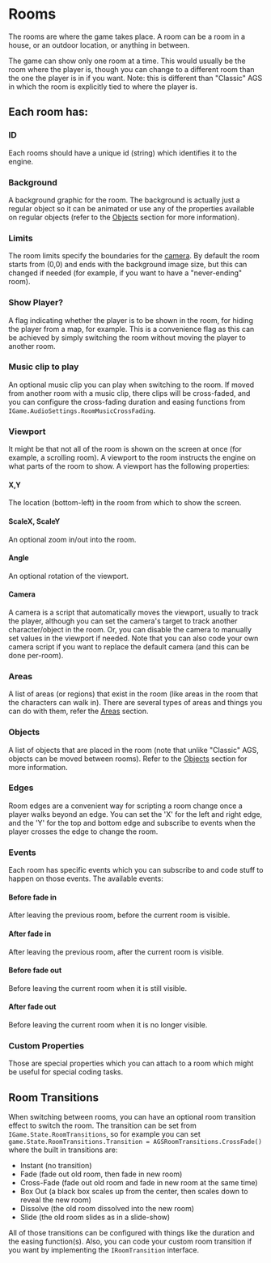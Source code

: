 # Rooms

The rooms are where the game takes place. A room can be a room in a house, or an outdoor location, or anything in between.

The game can show only one room at a time. This would usually be the room where the player is, though you can change to a different room than the one the player is in if you want. Note: this is different than "Classic" AGS in which the room is explicitly tied to where the player is.

## Each room has:

### ID

Each rooms should have a unique id (string) which identifies it to the engine.

### Background

A background graphic for the room. The background is actually just a regular object so it can be animated or use any of the properties available on regular objects (refer to the [Objects](objects.md) section for more information).

### Limits

The room limits specify the boundaries for the [camera](#Camera). By default the room starts from (0,0) and ends with the background image size, but this can changed if needed (for example, if you want to have a "never-ending" room).

### Show Player? 

A flag indicating whether the player is to be shown in the room, for hiding the player from a map, for example. This is a convenience flag as this can be achieved by simply switching the room without moving the player to another room.

### Music clip to play

An optional music clip you can play when switching to the room. If moved from another room with a music clip, there clips will be cross-faded, and you can configure the cross-fading duration and easing functions from `IGame.AudioSettings.RoomMusicCrossFading`.

### Viewport

It might be that not all of the room is shown on the screen at once (for example, a scrolling room). A viewport to the room instructs the engine on what parts of the room to show. A viewport has the following properties:
#### X,Y

The location (bottom-left) in the room from which to show the screen.

#### ScaleX, ScaleY

An optional zoom in/out into the room.

#### Angle

An optional rotation of the viewport.

#### Camera

A camera is a script that automatically moves the viewport, usually to track the player, although you can set the camera's target to track another character/object in the room. Or, you can disable the camera to manually set values in the viewport if needed. Note that you can also code your own camera script if you want to replace the default camera (and this can be done per-room).
	
### Areas

A list of areas (or regions) that exist in the room (like areas in the room that the characters can walk in). There are several types of areas and things you can do with them, refer the [Areas](areas.md) section.

### Objects

A list of objects that are placed in the room (note that unlike "Classic" AGS, objects can be moved between rooms). Refer to the [Objects](objects.md) section for more information.

### Edges

Room edges are a convenient way for scripting a room change once a player walks beyond an edge. You can set the 'X' for the left and right edge, and the 'Y' for the top and bottom edge and subscribe to events when the player crosses the edge to change the room.

### Events

Each room has specific events which you can subscribe to and code stuff to happen on those events. The available events:
#### Before fade in

After leaving the previous room, before the current room is visible.

#### After fade in

After leaving the previous room, after the current room is visible.

#### Before fade out

Before leaving the current room when it is still visible.

#### After fade out

Before leaving the current room when it is no longer visible.

### Custom Properties

Those are special properties which you can attach to a room which might be useful for special coding tasks.

## Room Transitions

When switching between rooms, you can have an optional room transition effect to switch the room.
The transition can be set from `IGame.State.RoomTransitions`, so for example you can set `game.State.RoomTransitions.Transition = AGSRoomTransitions.CrossFade()` where the built in transitions are:

- Instant (no transition)
- Fade (fade out old room, then fade in new room)
- Cross-Fade (fade out old room and fade in new room at the same time)
- Box Out (a black box scales up from the center, then scales down to reveal the new room)
- Dissolve (the old room dissolved into the new room)
- Slide (the old room slides as in a slide-show)

All of those transitions can be configured with things like the duration and the easing function(s). 
Also, you can code your custom room transition if you want by implementing the `IRoomTransition` interface.
